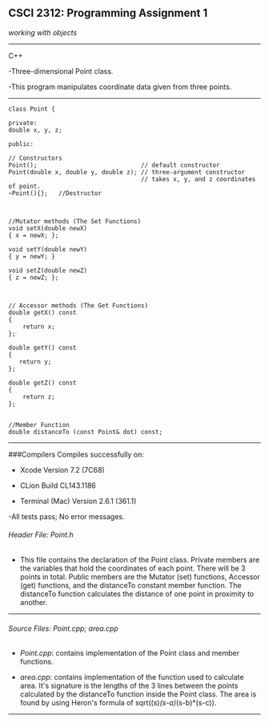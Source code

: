 ## CSCI 2312: Programming Assignment 1

_working with objects_

* * *


C++

-Three-dimensional Point class.

-This program manipulates coordinate data given from three points. 

***




    class Point {

    private:
    double x, y, z;
    
    public:

    // Constructors
    Point();                             // default constructor
    Point(double x, double y, double z); // three-argument constructor
                                         // takes x, y, and z coordinates of point.
    ~Point(){};   //Destructor



    //Mutator methods (The Set Functions)
    void setX(double newX)
    { x = newX; };

    void setY(double newY)
    { y = newY; }

    void setZ(double newZ)
    { z = newZ; };



    // Accessor methods (The Get Functions)
    double getX() const
    {
        return x;
    };

    double getY() const
    {
       return y;
    };

    double getZ() const
    {
        return z;
    };


    //Member Function
    double distanceTo (const Point& dot) const;

***

###Compilers
Compiles successfully on:
 
* Xcode Version 7.2 (7C68)
 
* CLion Build CL143.1186
 
* Terminal (Mac) Version 2.6.1 (361.1)

-All tests pass; No error messages.


###### Header File: Point.h

* This file contains the declaration of the Point class. Private members are the variables that hold the coordinates 
of each point. There will be 3 points in total. Public members are the Mutator (set) functions, Accessor 
(get) functions, and the distanceTo constant member function. The distanceTo function calculates the distance 
of one point in proximity to another. 

***

###### Source Files: Point.cpp; area.cpp
* _Point.cpp_: contains implementation of the Point class and member functions. 

* _area.cpp_: contains implementation of the function used to calculate area. It's signature is the lengths of the 3
lines between the points calculated by the distanceTo function inside the Point class. The area is found by using 
Heron's formula of sqrt((s)*(s-a)*(s-b)*(s-c)). 

***
